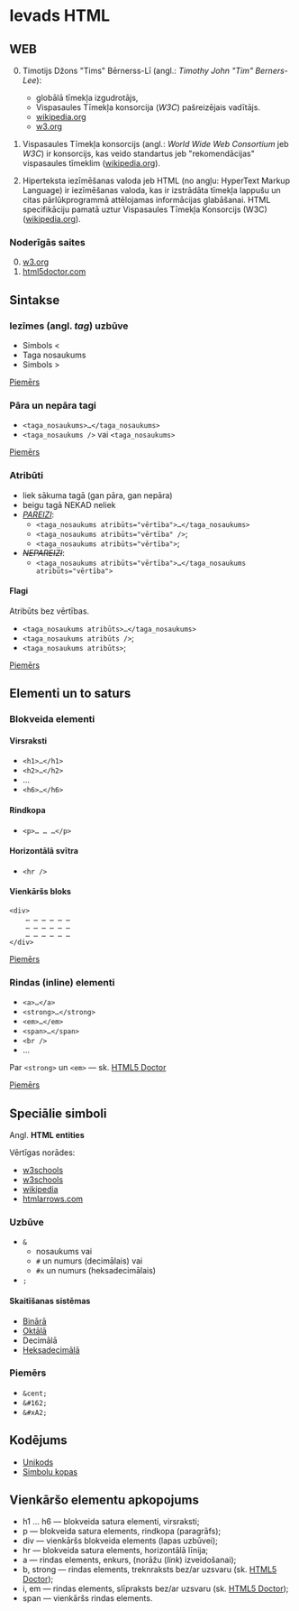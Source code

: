 # Ievads HTML

## WEB

0. Timotijs Džons "Tims" Bērnerss-Lī (angl.: *Timothy John "Tim" Berners-Lee*):
	- globālā tīmekļa izgudrotājs,
	- Vispasaules Tīmekļa konsorcija (*W3C*) pašreizējais vadītājs.
	- [wikipedia.org][1]
	- [w3.org][4]

0. Vispasaules Tīmekļa konsorcijs (angl.: *World Wide Web Consortium* jeb *W3C*) ir konsorcijs, kas veido standartus jeb "rekomendācijas" vispasaules tīmeklim ([wikipedia.org][2]).

0. Hiperteksta iezīmēšanas valoda jeb HTML (no angļu: HyperText Markup Language) ir iezīmēšanas valoda, kas ir izstrādāta tīmekļa lappušu un citas pārlūkprogrammā attēlojamas informācijas glabāšanai.
HTML specifikāciju pamatā uztur Vispasaules Tīmekļa Konsorcijs (W3C) ([wikipedia.org][3]).

### Noderīgās saites

0. [w3.org][4]
1. [html5doctor.com][5]

## Sintakse

### Iezīmes (angl. *tag*) uzbūve

- Simbols &lt;
- Taga nosaukums
- Simbols &gt;

[Piemērs][6]

### Pāra un nepāra tagi
- `<taga_nosaukums>…</taga_nosaukums>`
- `<taga_nosaukums />` vai `<taga_nosaukums>`

[Piemērs][7]

### Atribūti

- liek sākuma tagā (gan pāra, gan nepāra)
- beigu tagā NEKAD neliek
- <ins>*PAREIZI*</ins>:
	- `<taga_nosaukums atribūts="vērtība">…</taga_nosaukums>`
	- `<taga_nosaukums atribūts="vērtība" />`;
	- `<taga_nosaukums atribūts="vērtība">`;
- <del>*NEPAREIZI*</del>:
	- `<taga_nosaukums atribūts="vērtība">…</taga_nosaukums atribūts="vērtība">`

#### Flagi

Atribūts bez vērtības.

- `<taga_nosaukums atribūts>…</taga_nosaukums>`
- `<taga_nosaukums atribūts />`;
- `<taga_nosaukums atribūts>`;

[Piemērs][8]

## Elementi un to saturs

### Blokveida elementi

#### Virsraksti

- `<h1>…</h1>`
- `<h2>…</h2>`
- &hellip;
- `<h6>…</h6>`

#### Rindkopa

- `<p>… … …</p>`

#### Horizontālā svītra

- `<hr />`

#### Vienkāršs bloks

	<div>
		… … … … … …
		… … … … … …
		… … … … … …
	</div>

[Piemērs][9]
	
### Rindas (__inline__) elementi

- `<a>…</a>`
- `<strong>…</strong>`
- `<em>…</em>`
- `<span>…</span>`
- `<br />`
- &hellip;

Par `<strong>` un `<em>` &mdash; sk. [HTML5 Doctor][11]

[Piemērs][10]

## Speciālie simboli

Angl. __HTML entities__

Vērtīgas norādes:

- [w3schools][12]
- [w3schools][15]
- [wikipedia][13]
- [htmlarrows.com][14]

### Uzbūve

- `&`
	- nosaukums vai
	- `#` un numurs (decimālais) vai
	- `#x` un numurs (heksadecimālais)
- `;`

#### Skaitīšanas sistēmas

- [Binārā][16]
- [Oktālā][17]
- Decimālā
- [Heksadecimālā][18]


### Piemērs

- `&cent;`
- `&#162;`
- `&#xA2;`

## Kodējums

- [Unikods][19]
- [Simbolu kopas][20]

## Vienkāršo elementu apkopojums

- h1 &hellip; h6 &mdash; blokveida satura elementi, virsraksti;
- p &mdash; blokveida satura elements, rindkopa (paragrāfs);
- div &mdash; vienkāršs blokveida elements (lapas uzbūvei);
- hr &mdash; blokveida satura elements, horizontālā līnija;
- a &mdash; rindas elements, enkurs, (norāžu (*link*) izveidošanai);
- b, strong &mdash; rindas elements, treknraksts bez/ar uzsvaru (sk. [HTML5 Doctor][11]);
- i, em &mdash; rindas elements, slīpraksts bez/ar uzsvaru (sk. [HTML5 Doctor][11]);
- span &mdash; vienkāršs rindas elements.

[1]: https://lv.wikipedia.org/wiki/Tims_B%C4%93rnerss-L%C4%AB
[2]: https://lv.wikipedia.org/wiki/Vispasaules_T%C4%ABmek%C4%BCa_konsorcijs
[3]: https://lv.wikipedia.org/wiki/HTML
[4]: http://www.w3.org/Consortium/ "World Wide Web Consortium (W3C)"
[5]: http://html5doctor.com/ "HTML5 Doctor, helping you implement HTML5 today"
[6]: ./index.lv.html "Dokuments"
[7]: ./tag_containers.lv.html "Pāra un nepāra tagi"
[8]: ./attributes.lv.html "Atribūti"
[9]: ./blocks.lv.html "Blokveida elementi"
[10]: ./inline.lv.html "Inline elementi"
[11]: http://html5doctor.com/i-b-em-strong-element/ "The i, b, em, &amp; strong elements | HTML5 Doctor"
[12]: http://www.w3schools.com/html/html_entities.asp
[13]: http://en.wikipedia.org/wiki/List_of_XML_and_HTML_character_entity_references
[14]: http://htmlarrows.com/
[15]: http://www.w3schools.com/html/html_symbols.asp
[16]: http://lv.wikipedia.org/wiki/Binārā_skaitīšanas_sistēma
[17]: http://lv.wikipedia.org/wiki/Oktālā_skaitīšanas_sistēma
[18]: http://lv.wikipedia.org/wiki/Heksadecimālā_skaitīšanas_sistēma
[19]: http://www.w3.org/International/articles/definitions-characters/
[20]: http://www.w3schools.com/tags/ref_charactersets.asp